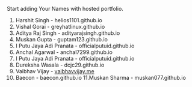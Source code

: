 Start adding Your Names with hosted portfolio.

1. Harshit Singh - helios1101.github.io
2. Vishal Gorai - greyhatlinux.github.io
3. Aditya Raj Singh - adityarajsingh.github.io
4. Muskan Gupta - guptam123.github.io
5. I Putu Jaya Adi Pranata - officialputuid.github.io
6. Anchal Agarwal - anchal7299.github.io
7. I Putu Jaya Adi Pranata - officialputuid.github.io
8. Dureksha Wasala - dcjc29.github.io
9. Vaibhav Vijay - [vaibhavvijay.me](https://vaibhavvijay.me)
4. Baecon - baecon.github.io
11.Muskan Sharma - muskan077.github.io 
